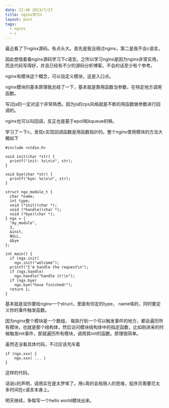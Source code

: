 ```yaml
---
date: 22:46 2013/7/27
title: nginx学习1
layout: post
tags:
  - nginx
  - c
---
```


最近看了下nginx源码。有点头大。首先是我没用过nginx，第二是我不会c语言。

因此想借着看nginx源码学习下c语言。之所以学习nginx是因为nginx非常实用，而且代码写得好，并且已经有不少的源码分析博客。不会的话至少有个参考。

nginx有模块这个概念，可以自定义模块，这是入口点。

nginx模块的基本原理我总结了一下，基本就是靠用函数当参数，在特定地方调用函数。

写过js的一定对这个非常熟悉。因为js的cps风格就是不断的用函数做参数进行回调的。

nginx也可以叫回调，反正也是基于epoll和kqueue的嘛。

学习了一下c，发现c实现回调函数是用函数指针的。整个nginx使用模块的方法大概如下

    #include <stdio.h>

    void init(char *str) {
      printf("init: %s\n\n", str);
    }

    void bye(char *str) {
      printf("bye: %s\n\n", str);
    }

    struct ngx_module_t {
      char *name;
      int type;
      void (*init)(char *);
      void (*handle)(char *);
      void (*bye)(char *);
    } ngx = {
      "my_module",
      3,
      &init,
      NULL,
      &bye
    };
    
    int main() {
      if (ngx.init)
        ngx.init("welcome");
      printf("I'm handle the request\n");
      if (ngx.handle)
        ngx.handle("handle it!\n");
      if (ngx.bye)
        ngx.bye("have finished!");
      return 1;
    }

基本就是说你要给nginx一个struct，里面有你定的type， name啥的，同时要定义你的事件触发函数。

因为nginx整个模块是一个数组， 每执行到一个可以触发事件的地方，都会遍历所有模块，也就是那个结构体，然后访问模块结构体中的指定函数，比如刚进来的时候触发init事件，那就遍历所有模块，调用其init的函数。原理很简单。

虽然还没看具体代码，不过应该充斥着

    if (ngx.xxx) {
        ngx.xxx( ... )
    }

这样的代码。

话说c的声明，调用实在是太罗嗦了。用c真的会局限人的思维，程序员需要花太多时间在c语言本身上。

明天继续，争取写一个hello world模块出来。
